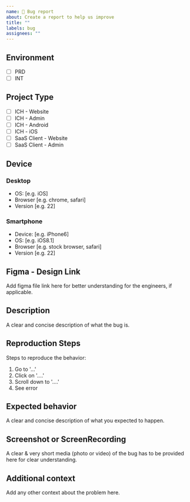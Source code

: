 ```yaml
---
name: 🐞 Bug report
about: Create a report to help us improve
title: ""
labels: bug
assignees: ""
---
```


## Environment

<!-- REQUIRED -->

- [ ] PRD
- [ ] INT

## Project Type

<!-- REQUIRED -->
<!-- for SaaS clients specify the template name ex) PS, Dental, GH -->

- [ ] ICH - Website
- [ ] ICH - Admin
- [ ] ICH - Android
- [ ] ICH - iOS
- [ ] SaaS Client - Website
- [ ] SaaS Client - Admin

## Device

### Desktop

<!-- please complete the following information) -->

- OS: [e.g. iOS]
- Browser [e.g. chrome, safari]
- Version [e.g. 22]

### Smartphone

<!-- please complete the following information) -->

- Device: [e.g. iPhone6]
- OS: [e.g. iOS8.1]
- Browser [e.g. stock browser, safari]
- Version [e.g. 22]

## Figma - Design Link

Add figma file link here for better understanding for the engineers, if applicable. 

## Description

A clear and concise description of what the bug is.

## Reproduction Steps

Steps to reproduce the behavior:

1. Go to '...'
2. Click on '....'
3. Scroll down to '....'
4. See error

## Expected behavior

A clear and concise description of what you expected to happen.

## Screenshot or ScreenRecording

A clear & very short media (photo or video) of the bug has to be provided here for clear understanding.


## Additional context

Add any other context about the problem here.
